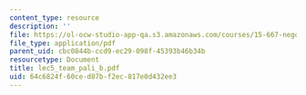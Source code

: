 ```yaml
---
content_type: resource
description: ''
file: https://ol-ocw-studio-app-qa.s3.amazonaws.com/courses/15-667-negotiation-and-conflict-management-spring-2001/64c6824f60ced87bf2ec817e0d432ee3_lec5_team_pali_b.pdf
file_type: application/pdf
parent_uid: cbc0844b-ccd9-ec29-098f-45393b46b34b
resourcetype: Document
title: lec5_team_pali_b.pdf
uid: 64c6824f-60ce-d87b-f2ec-817e0d432ee3
---
```

